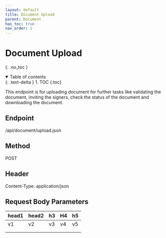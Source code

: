 ```yaml
---
layout: default
title: Document Upload
parent: Document
has_toc: true
nav_order: 1
---
```


# Document Upload
{: .no_toc }

<details open markdown="block">
  <summary>
    Table of contents
  </summary>
  {: .text-delta }
1. TOC
{:toc}
</details>

This endpoint is for uploading document for further tasks like validating the document, inviting the signers, check the status of the document and downloading the document.

## Endpoint
/api/document/upload.json

## Method
POST

## Header
Content-Type: application/json

## Request Body Parameters
|head1	|head2	|h3	|H4	|h5	|
|---	|---	|---	|---	|---	|
|v1|v2|v3|v4|v5|
|   	|   	|   	|   	|   	|
|   	|   	|   	|   	|   	|
